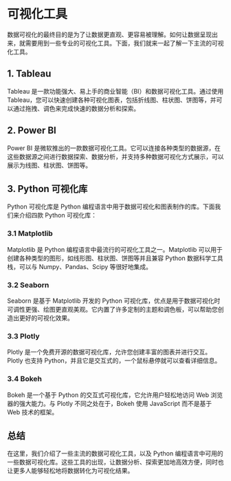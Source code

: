 # 可视化工具
数据可视化的最终目的是为了让数据更直观、更容易被理解。如何让数据呈现出来，就需要用到一些专业的可视化工具。下面，我们就来一起了解一下主流的可视化工具。

## 1. Tableau
Tableau 是一款功能强大、易上手的商业智能（BI）和数据可视化工具。通过使用 Tableau，您可以快速创建各种可视化图表，包括折线图、柱状图、饼图等，并可以通过拖拽、调色来完成快速的数据分析和探索。

## 2. Power BI
Power BI 是微软推出的一款数据可视化工具。它可以连接各种类型的数据源，在这些数据源之间进行数据探索、数据分析，并支持多种数据可视化方式展示，可以展示为线图、柱状图、饼图等。

## 3. Python 可视化库
Python 可视化库是 Python 编程语言中用于数据可视化和图表制作的库。下面我们来介绍四款 Python 可视化库：

### 3.1 Matplotlib
Matplotlib 是 Python 编程语言中最流行的可视化工具之一。Matplotlib 可以用于创建各种类型的图形，如线形图、柱状图、饼图等并且兼容 Python 数据科学工具栈，可以与 Numpy、Pandas、Scipy 等很好地集成。

### 3.2 Seaborn
Seaborn 是基于 Matplotlib 开发的 Python 可视化库，优点是用于数据可视化时可调性更强、绘图更直观美观。它内置了许多定制的主题和调色板，可以帮助您创造出更好的可视化效果。

### 3.3 Plotly
Plotly 是一个免费开源的数据可视化库，允许您创建丰富的图表并进行交互。Plotly 也支持 Python，并且它是交互式的，一个鼠标悬停就可以查看详细信息。

### 3.4 Bokeh
Bokeh 是一个基于 Python 的交互式可视化库，它允许用户轻松地访问 Web 浏览器的强大能力。与 Plotly 不同之处在于，Bokeh 使用 JavaScript 而不是基于 Web 技术的框架。

## 总结
在这里，我们介绍了一些主流的数据可视化工具，以及 Python 编程语言中可用的一些数据可视化库。这些工具的出现，让数据分析、探索更加地高效方便，同时也让更多人能够轻松地将数据转化为可视化结果。